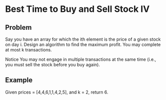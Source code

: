 Best Time to Buy and Sell Stock IV
===

## Problem

Say you have an array for which the ith element is the price of a given stock on day i.
Design an algorithm to find the maximum profit. You may complete at most k transactions.

 Notice
You may not engage in multiple transactions at the same time (i.e., you must sell the stock before you buy again).



## Example

Given prices = [4,4,6,1,1,4,2,5], and k = 2, return 6.